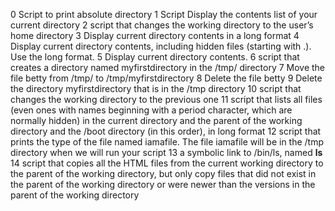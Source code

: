 0 Script to print absolute directory
1 Script Display the contents list of your current directory
2 script that changes the working directory to the user’s home directory
3 Display current directory contents in a long format
4 Display current directory contents, including hidden files (starting with .). Use the long format.
5 Display current directory contents.
6 script that creates a directory named myfirstdirectory in the /tmp/ directory
7 Move the file betty from /tmp/ to /tmp/myfirstdirectory
8 Delete the file betty
9 Delete the directory myfirstdirectory that is in the /tmp directory
10 script that changes the working directory to the previous one
11 script that lists all files (even ones with names beginning with a period character, which are normally hidden) in the current directory and the parent of the working directory and the /boot directory (in this order), in long format
12 script that prints the type of the file named iamafile. The file iamafile will be in the /tmp directory when we will run your script
13 a symbolic link to /bin/ls, named __ls__
14 script that copies all the HTML files from the current working directory to the parent of the working directory, but only copy files that did not exist in the parent of the working directory or were newer than the versions in the parent of the working directory
